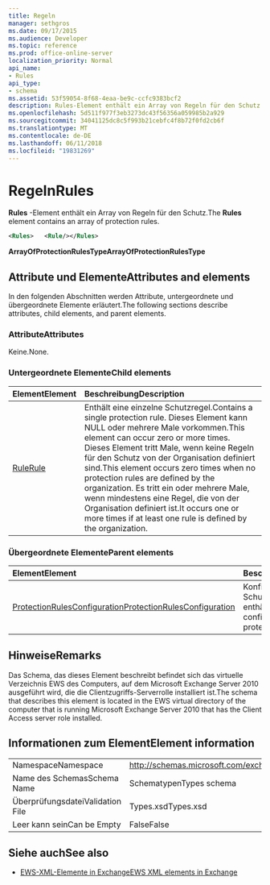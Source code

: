 ```yaml
---
title: Regeln
manager: sethgros
ms.date: 09/17/2015
ms.audience: Developer
ms.topic: reference
ms.prod: office-online-server
localization_priority: Normal
api_name:
- Rules
api_type:
- schema
ms.assetid: 53f59054-8f68-4eaa-be9c-ccfc9383bcf2
description: Rules-Element enthält ein Array von Regeln für den Schutz.
ms.openlocfilehash: 5d511f977f3eb3273dc43f56356a059985b2a929
ms.sourcegitcommit: 34041125dc8c5f993b21cebfc4f8b72f0fd2cb6f
ms.translationtype: MT
ms.contentlocale: de-DE
ms.lasthandoff: 06/11/2018
ms.locfileid: "19831269"
---
```

# <a name="rules"></a><span data-ttu-id="c4c4b-103">Regeln</span><span class="sxs-lookup"><span data-stu-id="c4c4b-103">Rules</span></span>

<span data-ttu-id="c4c4b-104">**Rules** -Element enthält ein Array von Regeln für den Schutz.</span><span class="sxs-lookup"><span data-stu-id="c4c4b-104">The **Rules** element contains an array of protection rules.</span></span> 
  
```xml
<Rules>   <Rule/></Rules>
```

 <span data-ttu-id="c4c4b-105">**ArrayOfProtectionRulesType**</span><span class="sxs-lookup"><span data-stu-id="c4c4b-105">**ArrayOfProtectionRulesType**</span></span>
## <a name="attributes-and-elements"></a><span data-ttu-id="c4c4b-106">Attribute und Elemente</span><span class="sxs-lookup"><span data-stu-id="c4c4b-106">Attributes and elements</span></span>

<span data-ttu-id="c4c4b-107">In den folgenden Abschnitten werden Attribute, untergeordnete und übergeordnete Elemente erläutert.</span><span class="sxs-lookup"><span data-stu-id="c4c4b-107">The following sections describe attributes, child elements, and parent elements.</span></span>
  
### <a name="attributes"></a><span data-ttu-id="c4c4b-108">Attribute</span><span class="sxs-lookup"><span data-stu-id="c4c4b-108">Attributes</span></span>

<span data-ttu-id="c4c4b-109">Keine.</span><span class="sxs-lookup"><span data-stu-id="c4c4b-109">None.</span></span>
  
### <a name="child-elements"></a><span data-ttu-id="c4c4b-110">Untergeordnete Elemente</span><span class="sxs-lookup"><span data-stu-id="c4c4b-110">Child elements</span></span>

|<span data-ttu-id="c4c4b-111">**Element**</span><span class="sxs-lookup"><span data-stu-id="c4c4b-111">**Element**</span></span>|<span data-ttu-id="c4c4b-112">**Beschreibung**</span><span class="sxs-lookup"><span data-stu-id="c4c4b-112">**Description**</span></span>|
|:-----|:-----|
|[<span data-ttu-id="c4c4b-113">Rule</span><span class="sxs-lookup"><span data-stu-id="c4c4b-113">Rule</span></span>](rule.md) <br/> |<span data-ttu-id="c4c4b-114">Enthält eine einzelne Schutzregel.</span><span class="sxs-lookup"><span data-stu-id="c4c4b-114">Contains a single protection rule.</span></span> <span data-ttu-id="c4c4b-115">Dieses Element kann NULL oder mehrere Male vorkommen.</span><span class="sxs-lookup"><span data-stu-id="c4c4b-115">This element can occur zero or more times.</span></span> <span data-ttu-id="c4c4b-116">Dieses Element tritt Male, wenn keine Regeln für den Schutz von der Organisation definiert sind.</span><span class="sxs-lookup"><span data-stu-id="c4c4b-116">This element occurs zero times when no protection rules are defined by the organization.</span></span> <span data-ttu-id="c4c4b-117">Es tritt ein oder mehrere Male, wenn mindestens eine Regel, die von der Organisation definiert ist.</span><span class="sxs-lookup"><span data-stu-id="c4c4b-117">It occurs one or more times if at least one rule is defined by the organization.</span></span>  <br/> |
   
### <a name="parent-elements"></a><span data-ttu-id="c4c4b-118">Übergeordnete Elemente</span><span class="sxs-lookup"><span data-stu-id="c4c4b-118">Parent elements</span></span>

|<span data-ttu-id="c4c4b-119">**Element**</span><span class="sxs-lookup"><span data-stu-id="c4c4b-119">**Element**</span></span>|<span data-ttu-id="c4c4b-120">**Beschreibung**</span><span class="sxs-lookup"><span data-stu-id="c4c4b-120">**Description**</span></span>|
|:-----|:-----|
|[<span data-ttu-id="c4c4b-121">ProtectionRulesConfiguration</span><span class="sxs-lookup"><span data-stu-id="c4c4b-121">ProtectionRulesConfiguration</span></span>](protectionrulesconfiguration.md) <br/> |<span data-ttu-id="c4c4b-122">Konfiguration für den Schutz Regeln Dienst enthält.</span><span class="sxs-lookup"><span data-stu-id="c4c4b-122">Contains service configuration for the protection rules service.</span></span>  <br/> |
   
## <a name="remarks"></a><span data-ttu-id="c4c4b-123">Hinweise</span><span class="sxs-lookup"><span data-stu-id="c4c4b-123">Remarks</span></span>

<span data-ttu-id="c4c4b-124">Das Schema, das dieses Element beschreibt befindet sich das virtuelle Verzeichnis EWS des Computers, auf dem Microsoft Exchange Server 2010 ausgeführt wird, die die Clientzugriffs-Serverrolle installiert ist.</span><span class="sxs-lookup"><span data-stu-id="c4c4b-124">The schema that describes this element is located in the EWS virtual directory of the computer that is running Microsoft Exchange Server 2010 that has the Client Access server role installed.</span></span>
  
## <a name="element-information"></a><span data-ttu-id="c4c4b-125">Informationen zum Element</span><span class="sxs-lookup"><span data-stu-id="c4c4b-125">Element information</span></span>

|||
|:-----|:-----|
|<span data-ttu-id="c4c4b-126">Namespace</span><span class="sxs-lookup"><span data-stu-id="c4c4b-126">Namespace</span></span>  <br/> |http://schemas.microsoft.com/exchange/services/2006/types  <br/> |
|<span data-ttu-id="c4c4b-127">Name des Schemas</span><span class="sxs-lookup"><span data-stu-id="c4c4b-127">Schema Name</span></span>  <br/> |<span data-ttu-id="c4c4b-128">Schematypen</span><span class="sxs-lookup"><span data-stu-id="c4c4b-128">Types schema</span></span>  <br/> |
|<span data-ttu-id="c4c4b-129">Überprüfungsdatei</span><span class="sxs-lookup"><span data-stu-id="c4c4b-129">Validation File</span></span>  <br/> |<span data-ttu-id="c4c4b-130">Types.xsd</span><span class="sxs-lookup"><span data-stu-id="c4c4b-130">Types.xsd</span></span>  <br/> |
|<span data-ttu-id="c4c4b-131">Leer kann sein</span><span class="sxs-lookup"><span data-stu-id="c4c4b-131">Can be Empty</span></span>  <br/> |<span data-ttu-id="c4c4b-132">False</span><span class="sxs-lookup"><span data-stu-id="c4c4b-132">False</span></span>  <br/> |
   
## <a name="see-also"></a><span data-ttu-id="c4c4b-133">Siehe auch</span><span class="sxs-lookup"><span data-stu-id="c4c4b-133">See also</span></span>



- [<span data-ttu-id="c4c4b-134">EWS-XML-Elemente in Exchange</span><span class="sxs-lookup"><span data-stu-id="c4c4b-134">EWS XML elements in Exchange</span></span>](ews-xml-elements-in-exchange.md)

